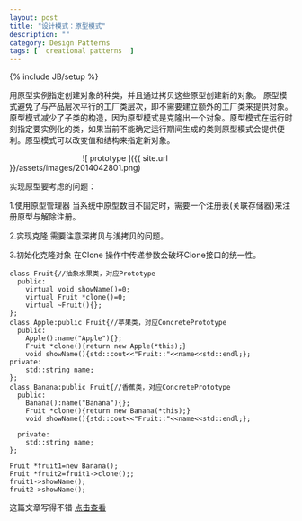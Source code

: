 ```yaml
---
layout: post
title: "设计模式：原型模式"
description: ""
category: Design Patterns
tags: [  creational patterns  ]
---
```

{% include JB/setup %}

用原型实例指定创建对象的种类，并且通过拷贝这些原型创建新的对象。
原型模式避免了与产品层次平行的工厂类层次，即不需要建立额外的工厂类来提供对象。原型模式减少了子类的构造，因为原型模式是克隆出一个对象。原型模式在运行时刻指定要实例化的类，如果当前不能确定运行期间生成的类则原型模式会提供便利。原型模式可以改变值和结构来指定新对象。

&emsp;&emsp;&emsp;&emsp;&emsp;&emsp;&emsp;&emsp;&emsp;
![ prototype ]({{ site.url }}/assets/images/2014042801.png)
	
实现原型要考虑的问题：

1.使用原型管理器 当系统中原型数目不固定时，需要一个注册表(关联存储器)来注册原型与解除注册。

2.实现克隆 需要注意深拷贝与浅拷贝的问题。

3.初始化克隆对象 在Clone 操作中传递参数会破坏Clone接口的统一性。

	class Fruit{//抽象水果类，对应Prototype  
	  public:     
	    virtual void showName()=0;
	    virtual Fruit *clone()=0;
	    virtual ~Fruit(){};    
	};
	class Apple:public Fruit{//苹果类，对应ConcretePrototype  
	  public:
		Apple():name("Apple"){};
		Fruit *clone(){return new Apple(*this);}
	    void showName(){std::cout<<"Fruit::"<<name<<std::endl;};
	private:
		std::string name;
	};
	class Banana:public Fruit{//香蕉类，对应ConcretePrototype  
	  public:
	    Banana():name("Banana"){};
	    Fruit *clone(){return new Banana(*this);}
	    void showName(){std::cout<<"Fruit::"<<name<<std::endl;};
		   
	  private:
	    std::string name;
	};

	Fruit *fruit1=new Banana();
	Fruit *fruit2=fruit1->clone();;
	fruit1->showName();
	fruit2->showName();

这篇文章写得不错 [点击查看](http://www.cnblogs.com/hegezhou_hot/archive/2010/12/04/1896471.html)